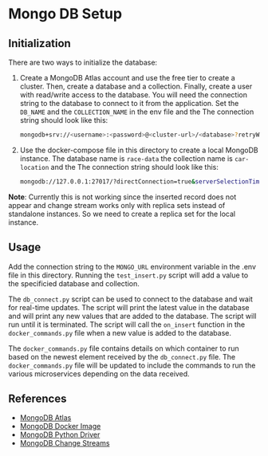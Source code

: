# Mongo DB Setup

## Initialization

There are two ways to initialize the database:

1. Create a MongoDB Atlas account and use the free tier to create a cluster. Then, create a database and a collection. Finally, create a user with read/write access to the database. You will need the connection string to the database to connect to it from the application. Set the `DB_NAME` and the `COLLECTION_NAME` in the env file and the The connection string should look like this:

    ```bash
    mongodb+srv://<username>:<password>@<cluster-url>/<database>?retryWrites=true&w=majority
    ```

2. Use the docker-compose file in this directory to create a local MongoDB instance. The database name is `race-data` the collection name is `car-location` and the The connection string should look like this:

    ```bash
    mongodb://127.0.0.1:27017/?directConnection=true&serverSelectionTimeoutMS=2000&appName=mongosh+1.10.0
    ```

**Note**: Currently this is not working since the inserted record does not appear and change stream works only with replica sets instead of standalone instances. So we need to create a replica set for the local instance.

## Usage

Add the connection string to the `MONGO_URL` environment variable in the .env file in this directory. Running the `test_insert.py` script will add a value to the specificied database and collection.

The `db_connect.py` script can be used to connect to the database and wait for real-time updates. The script will print the latest value in the database and will print any new values that are added to the database. The script will run until it is terminated. The script will call the `on_insert` function in the `docker_commands.py` file when a new value is added to the database.

The `docker_commands.py` file contains details on which container to run based on the newest element received by the `db_connect.py` file. The `docker_commands.py` file will be updated to include the commands to run the various microservices depending on the data received.

## References

- [MongoDB Atlas](https://www.mongodb.com/cloud/atlas)
- [MongoDB Docker Image](https://hub.docker.com/_/mongo)
- [MongoDB Python Driver](https://pypi.org/project/pymongo/)
- [MongoDB Change Streams](https://docs.mongodb.com/manual/changeStreams/)
